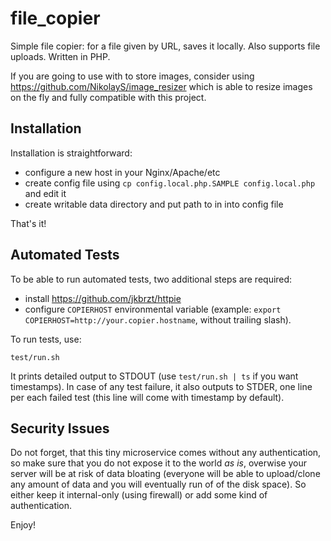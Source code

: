 # file_copier
Simple file copier: for a file given by URL, saves it locally. Also supports file uploads. Written in PHP.

If you are going to use with to store images, consider using https://github.com/NikolayS/image_resizer which is able to resize images on the fly and fully compatible with this project.

## Installation
Installation is straightforward:
* configure a new host in your Nginx/Apache/etc
* create config file using `cp config.local.php.SAMPLE config.local.php` and edit it
* create writable data directory and put path to in into config file

That's it!

## Automated Tests
To be able to run automated tests, two additional steps are required:
* install https://github.com/jkbrzt/httpie
* configure `COPIERHOST` environmental variable (example: `export COPIERHOST=http://your.copier.hostname`, without trailing slash).

To run tests, use:
```
test/run.sh
``` 

It prints detailed output to STDOUT (use `test/run.sh | ts` if you want timestamps). In case of any test failure, it also outputs to STDER, one line per each failed test (this line will come with timestamp by default).

## Security Issues
Do not forget, that this tiny microservice comes without any authentication, so make sure that you do not expose it to the world *as is*, overwise your server will be at risk of data bloating (everyone will be able to upload/clone any amount of data and you will eventually run of of the disk space). So either keep it internal-only (using firewall) or add some kind of authentication.

Enjoy!
